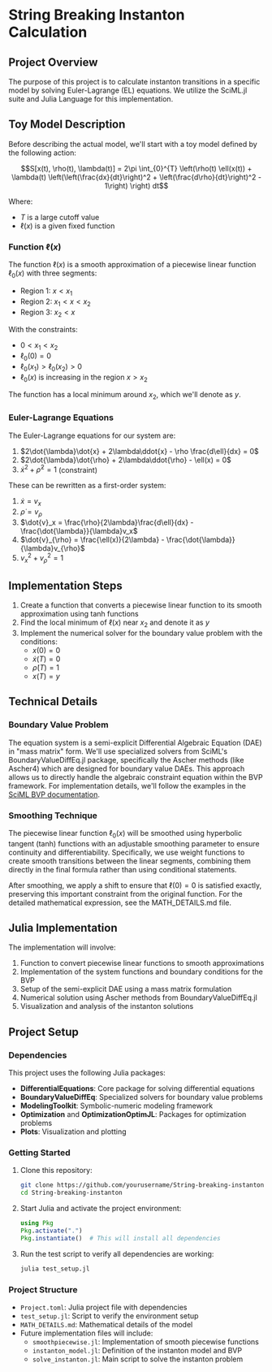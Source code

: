# String Breaking Instanton Calculation

## Project Overview
The purpose of this project is to calculate instanton transitions in a specific model by solving Euler-Lagrange (EL) equations. We utilize the SciML.jl suite and Julia Language for this implementation.

## Toy Model Description

Before describing the actual model, we'll start with a toy model defined by the following action:

$$S[x(t), \rho(t), \lambda(t)] = 2\pi \int_{0}^{T} \left(\rho(t) \ell(x(t)) + \lambda(t) \left(\left(\frac{dx}{dt}\right)^2 + \left(\frac{d\rho}{dt}\right)^2 - 1\right) \right) dt$$

Where:
- $T$ is a large cutoff value
- $\ell(x)$ is a given fixed function

### Function $\ell(x)$

The function $\ell(x)$ is a smooth approximation of a piecewise linear function $\ell_0(x)$ with three segments:
- Region 1: $x < x_1$
- Region 2: $x_1 < x < x_2$
- Region 3: $x_2 < x$

With the constraints:
- $0 < x_1 < x_2$
- $\ell_0(0) = 0$
- $\ell_0(x_1) > \ell_0(x_2) > 0$
- $\ell_0(x)$ is increasing in the region $x > x_2$

The function has a local minimum around $x_2$, which we'll denote as $y$.

### Euler-Lagrange Equations

The Euler-Lagrange equations for our system are:

1. $2\dot{\lambda}\dot{x} + 2\lambda\ddot{x} - \rho \frac{d\ell}{dx} = 0$
2. $2\dot{\lambda}\dot{\rho} + 2\lambda\ddot{\rho} - \ell(x) = 0$
3. $\dot{x}^2 + \dot{\rho}^2 = 1$ (constraint)

These can be rewritten as a first-order system:

1. $\dot{x} = v_x$
2. $\dot{\rho} = v_{\rho}$
3. $\dot{v}_x = \frac{\rho}{2\lambda}\frac{d\ell}{dx} - \frac{\dot{\lambda}}{\lambda}v_x$
4. $\dot{v}_{\rho} = \frac{\ell(x)}{2\lambda} - \frac{\dot{\lambda}}{\lambda}v_{\rho}$
5. $v_x^2 + v_{\rho}^2 = 1$

## Implementation Steps

1. Create a function that converts a piecewise linear function to its smooth approximation using tanh functions
2. Find the local minimum of $\ell(x)$ near $x_2$ and denote it as $y$
3. Implement the numerical solver for the boundary value problem with the conditions:
   - $x(0) = 0$
   - $\dot{x}(T) = 0$
   - $\dot{\rho}(T) = 1$
   - $x(T) = y$

## Technical Details

### Boundary Value Problem
The equation system is a semi-explicit Differential Algebraic Equation (DAE) in "mass matrix" form. We'll use specialized solvers from SciML's BoundaryValueDiffEq.jl package, specifically the Ascher methods (like Ascher4) which are designed for boundary value DAEs. This approach allows us to directly handle the algebraic constraint equation within the BVP framework. For implementation details, we'll follow the examples in the [SciML BVP documentation](https://docs.sciml.ai/DiffEqDocs/stable/tutorials/bvp_example/).

### Smoothing Technique
The piecewise linear function $\ell_0(x)$ will be smoothed using hyperbolic tangent (tanh) functions with an adjustable smoothing parameter to ensure continuity and differentiability. Specifically, we use weight functions to create smooth transitions between the linear segments, combining them directly in the final formula rather than using conditional statements. 

After smoothing, we apply a shift to ensure that $\ell(0)=0$ is satisfied exactly, preserving this important constraint from the original function. For the detailed mathematical expression, see the MATH_DETAILS.md file.

## Julia Implementation

The implementation will involve:
1. Function to convert piecewise linear functions to smooth approximations
2. Implementation of the system functions and boundary conditions for the BVP
3. Setup of the semi-explicit DAE using a mass matrix formulation
4. Numerical solution using Ascher methods from BoundaryValueDiffEq.jl
5. Visualization and analysis of the instanton solutions

## Project Setup

### Dependencies

This project uses the following Julia packages:

- **DifferentialEquations**: Core package for solving differential equations
- **BoundaryValueDiffEq**: Specialized solvers for boundary value problems
- **ModelingToolkit**: Symbolic-numeric modeling framework
- **Optimization** and **OptimizationOptimJL**: Packages for optimization problems
- **Plots**: Visualization and plotting

### Getting Started

1. Clone this repository:
   ```bash
   git clone https://github.com/yourusername/String-breaking-instanton.git
   cd String-breaking-instanton
   ```

2. Start Julia and activate the project environment:
   ```julia
   using Pkg
   Pkg.activate(".")
   Pkg.instantiate()  # This will install all dependencies
   ```

3. Run the test script to verify all dependencies are working:
   ```bash
   julia test_setup.jl
   ```

### Project Structure

- `Project.toml`: Julia project file with dependencies
- `test_setup.jl`: Script to verify the environment setup
- `MATH_DETAILS.md`: Mathematical details of the model
- Future implementation files will include:
  - `smoothpiecewise.jl`: Implementation of smooth piecewise functions
  - `instanton_model.jl`: Definition of the instanton model and BVP
  - `solve_instanton.jl`: Main script to solve the instanton problem